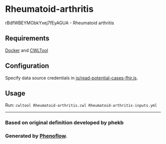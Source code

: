 # Rheumatoid-arthritis

rBdfWBEYMObkYxej7fEyAGUA - Rheumatoid arthritis

## Requirements

[Docker](https://docs.docker.com/install/) and [CWLTool](https://github.com/common-workflow-language/cwltool#install)

## Configuration

Specify data source credentials in [js/read-potential-cases-fhir.js](js/read-potential-cases-fhir.js).

## Usage

Run: `cwltool Rheumatoid-arthritis.cwl Rheumatoid-arthritis-inputs.yml`

***

### Based on original definition developed by phekb
### Generated by [Phenoflow](https://kclhi.org/phenoflow).
